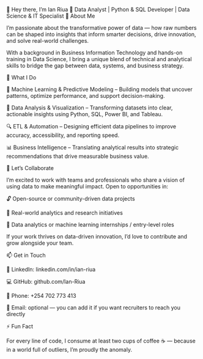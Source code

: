 👋 Hey there, I’m Ian Riua
💼 Data Analyst | Python & SQL Developer | Data Science & IT Specialist
🧭 About Me

I’m passionate about the transformative power of data — how raw numbers can be shaped into insights that inform smarter decisions, drive innovation, and solve real-world challenges.

With a background in Business Information Technology and hands-on training in Data Science, I bring a unique blend of technical and analytical skills to bridge the gap between data, systems, and business strategy.

🧩 What I Do

🧠 Machine Learning & Predictive Modeling – Building models that uncover patterns, optimize performance, and support decision-making.

💾 Data Analysis & Visualization – Transforming datasets into clear, actionable insights using Python, SQL, Power BI, and Tableau.

🔍 ETL & Automation – Designing efficient data pipelines to improve accuracy, accessibility, and reporting speed.

📊 Business Intelligence – Translating analytical results into strategic recommendations that drive measurable business value.

🤝 Let’s Collaborate

I’m excited to work with teams and professionals who share a vision of using data to make meaningful impact.
Open to opportunities in:

🔓 Open-source or community-driven data projects

🧾 Real-world analytics and research initiatives

💼 Data analytics or machine learning internships / entry-level roles

If your work thrives on data-driven innovation, I’d love to contribute and grow alongside your team.

📫 Get in Touch

💼 LinkedIn: linkedin.com/in/ian-riua

💻 GitHub: github.com/Ian-Riua

📱 Phone: +254 702 773 413

📧 Email: optional — you can add it if you want recruiters to reach you directly

⚡ Fun Fact

For every line of code, I consume at least two cups of coffee ☕ — because in a world full of outliers, I’m proudly the anomaly.
